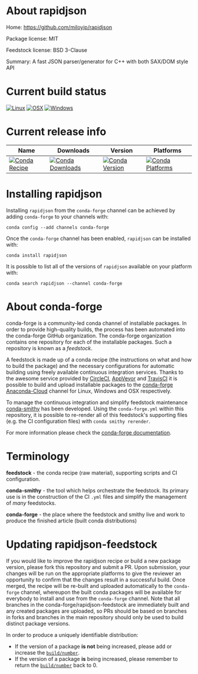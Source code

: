 About rapidjson
===============

Home: https://github.com/miloyip/rapidjson

Package license: MIT

Feedstock license: BSD 3-Clause

Summary: A fast JSON parser/generator for C++ with both SAX/DOM style API



Current build status
====================

[![Linux](https://img.shields.io/circleci/project/github/conda-forge/rapidjson-feedstock/master.svg?label=Linux)](https://circleci.com/gh/conda-forge/rapidjson-feedstock)
[![OSX](https://img.shields.io/travis/conda-forge/rapidjson-feedstock/master.svg?label=macOS)](https://travis-ci.org/conda-forge/rapidjson-feedstock)
[![Windows](https://img.shields.io/appveyor/ci/conda-forge/rapidjson-feedstock/master.svg?label=Windows)](https://ci.appveyor.com/project/conda-forge/rapidjson-feedstock/branch/master)

Current release info
====================

| Name | Downloads | Version | Platforms |
| --- | --- | --- | --- |
| [![Conda Recipe](https://img.shields.io/badge/recipe-rapidjson-green.svg)](https://anaconda.org/conda-forge/rapidjson) | [![Conda Downloads](https://img.shields.io/conda/dn/conda-forge/rapidjson.svg)](https://anaconda.org/conda-forge/rapidjson) | [![Conda Version](https://img.shields.io/conda/vn/conda-forge/rapidjson.svg)](https://anaconda.org/conda-forge/rapidjson) | [![Conda Platforms](https://img.shields.io/conda/pn/conda-forge/rapidjson.svg)](https://anaconda.org/conda-forge/rapidjson) |

Installing rapidjson
====================

Installing `rapidjson` from the `conda-forge` channel can be achieved by adding `conda-forge` to your channels with:

```
conda config --add channels conda-forge
```

Once the `conda-forge` channel has been enabled, `rapidjson` can be installed with:

```
conda install rapidjson
```

It is possible to list all of the versions of `rapidjson` available on your platform with:

```
conda search rapidjson --channel conda-forge
```


About conda-forge
=================

conda-forge is a community-led conda channel of installable packages.
In order to provide high-quality builds, the process has been automated into the
conda-forge GitHub organization. The conda-forge organization contains one repository
for each of the installable packages. Such a repository is known as a *feedstock*.

A feedstock is made up of a conda recipe (the instructions on what and how to build
the package) and the necessary configurations for automatic building using freely
available continuous integration services. Thanks to the awesome service provided by
[CircleCI](https://circleci.com/), [AppVeyor](https://www.appveyor.com/)
and [TravisCI](https://travis-ci.org/) it is possible to build and upload installable
packages to the [conda-forge](https://anaconda.org/conda-forge)
[Anaconda-Cloud](https://anaconda.org/) channel for Linux, Windows and OSX respectively.

To manage the continuous integration and simplify feedstock maintenance
[conda-smithy](https://github.com/conda-forge/conda-smithy) has been developed.
Using the ``conda-forge.yml`` within this repository, it is possible to re-render all of
this feedstock's supporting files (e.g. the CI configuration files) with ``conda smithy rerender``.

For more information please check the [conda-forge documentation](https://conda-forge.org/docs/).

Terminology
===========

**feedstock** - the conda recipe (raw material), supporting scripts and CI configuration.

**conda-smithy** - the tool which helps orchestrate the feedstock.
                   Its primary use is in the construction of the CI ``.yml`` files
                   and simplify the management of *many* feedstocks.

**conda-forge** - the place where the feedstock and smithy live and work to
                  produce the finished article (built conda distributions)


Updating rapidjson-feedstock
============================

If you would like to improve the rapidjson recipe or build a new
package version, please fork this repository and submit a PR. Upon submission,
your changes will be run on the appropriate platforms to give the reviewer an
opportunity to confirm that the changes result in a successful build. Once
merged, the recipe will be re-built and uploaded automatically to the
`conda-forge` channel, whereupon the built conda packages will be available for
everybody to install and use from the `conda-forge` channel.
Note that all branches in the conda-forge/rapidjson-feedstock are
immediately built and any created packages are uploaded, so PRs should be based
on branches in forks and branches in the main repository should only be used to
build distinct package versions.

In order to produce a uniquely identifiable distribution:
 * If the version of a package **is not** being increased, please add or increase
   the [``build/number``](https://conda.io/docs/user-guide/tasks/build-packages/define-metadata.html#build-number-and-string).
 * If the version of a package **is** being increased, please remember to return
   the [``build/number``](https://conda.io/docs/user-guide/tasks/build-packages/define-metadata.html#build-number-and-string)
   back to 0.

